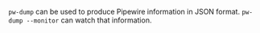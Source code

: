 `pw-dump` can be used to produce Pipewire information in JSON format. `pw-dump --monitor` can watch
that information.
